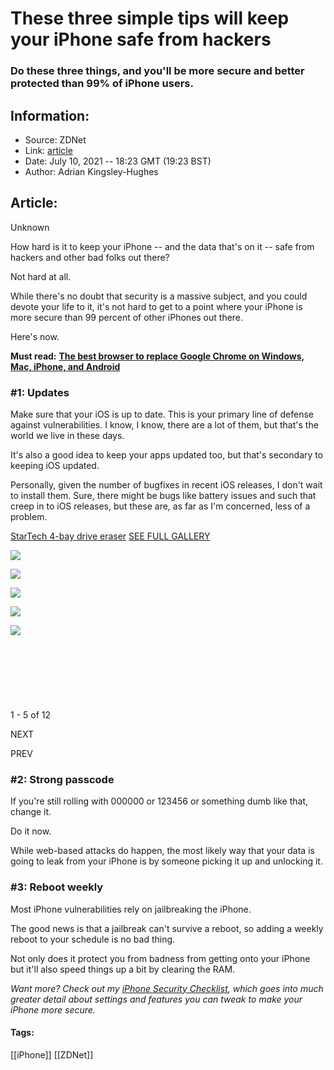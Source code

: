 # These three simple tips will keep your iPhone safe from hackers
### Do these three things, and you'll be more secure and better protected than 99% of iPhone users.

## Information:
+ Source: ZDNet
+ Link: [article](https://www.zdnet.com/article/these-three-simple-tips-will-keep-your-iphone-safe-from-hackers/)
+ Date: July 10, 2021 -- 18:23 GMT (19:23 BST)
+ Author: Adrian Kingsley-Hughes


## Article:
Unknown

How hard is it to keep your iPhone -- and the data that's on it -- safe from hackers and other bad folks out there? 

Not hard at all. 

While there's no doubt that security is a massive subject, and you could devote your life to it, it's not hard to get to a point where your iPhone is more secure than 99 percent of other iPhones out there.

Here's now.

**Must read:** [**The best browser to replace Google Chrome on Windows, Mac, iPhone, and Android**](https://www.zdnet.com/article/the-best-browser-to-replace-google-chrome-on-windows-mac-iphone-and-android/)

### #1: Updates

Make sure that your iOS is up to date. This is your primary line of defense against vulnerabilities. I know, I know, there are a lot of them, but that's the world we live in these days.

It's also a good idea to keep your apps updated too, but that's secondary to keeping iOS updated. 






Personally, given the number of bugfixes in recent iOS releases, I don't wait to install them. Sure, there might be bugs like battery issues and such that creep in to iOS releases, but these are, as far as I'm concerned, less of a problem.



[StarTech 4-bay drive eraser](/pictures/startech-4-bay-drive-eraser/)
[SEE FULL GALLERY](/pictures/startech-4-bay-drive-eraser/)





[![]()![](https://www.zdnet.com/a/hub/i/r/2018/01/16/75f60c07-7769-4c57-bbf8-7a5bed5ac125/thumbnail/170x128/7187eab26b9d2df471d261e6f8cfdde7/001.jpg)](/pictures/startech-4-bay-drive-eraser/)


[![]()![](https://www.zdnet.com/a/hub/i/r/2018/01/16/4e076ee3-4cf4-439e-a860-8f42846087db/thumbnail/170x128/5c7dff76d85ea6cad319f1d498a27a87/002.jpg)](/pictures/startech-4-bay-drive-eraser/2/)


[![]()![](https://www.zdnet.com/a/hub/i/r/2018/01/16/e332753d-2f65-4394-9fc1-2ee7f2d24994/thumbnail/170x128/85486fdb50eb4018e5426544ef3e3ec3/003.jpg)](/pictures/startech-4-bay-drive-eraser/3/)


[![]()![](https://www.zdnet.com/a/hub/i/r/2018/01/16/3deda3e9-1f16-438c-8a4d-4a571dd7898e/thumbnail/170x128/93d306dd57b3a923692f8ef16e249e91/004.jpg)](/pictures/startech-4-bay-drive-eraser/4/)


[![]()![](https://www.zdnet.com/a/hub/i/r/2018/01/16/40989a6c-8627-4e0c-b9a0-1b566994aff1/thumbnail/170x128/36e061a38382fddcb58f521b7d2c7403/005.jpg)](/pictures/startech-4-bay-drive-eraser/5/)


[![](data:image/gif;base64,R0lGODlhAQABAIAAAP///wAAACH5BAEAAAAALAAAAAABAAEAAAICRAEAOw==)](/pictures/startech-4-bay-drive-eraser/6/)


[![](data:image/gif;base64,R0lGODlhAQABAIAAAP///wAAACH5BAEAAAAALAAAAAABAAEAAAICRAEAOw==)](/pictures/startech-4-bay-drive-eraser/7/)


[![](data:image/gif;base64,R0lGODlhAQABAIAAAP///wAAACH5BAEAAAAALAAAAAABAAEAAAICRAEAOw==)](/pictures/startech-4-bay-drive-eraser/8/)


[![](data:image/gif;base64,R0lGODlhAQABAIAAAP///wAAACH5BAEAAAAALAAAAAABAAEAAAICRAEAOw==)](/pictures/startech-4-bay-drive-eraser/9/)


[![](data:image/gif;base64,R0lGODlhAQABAIAAAP///wAAACH5BAEAAAAALAAAAAABAAEAAAICRAEAOw==)](/pictures/startech-4-bay-drive-eraser/10/)


[![](data:image/gif;base64,R0lGODlhAQABAIAAAP///wAAACH5BAEAAAAALAAAAAABAAEAAAICRAEAOw==)](/pictures/startech-4-bay-drive-eraser/11/)


[![](data:image/gif;base64,R0lGODlhAQABAIAAAP///wAAACH5BAEAAAAALAAAAAABAAEAAAICRAEAOw==)](/pictures/startech-4-bay-drive-eraser/12/)




1 - 5 of 12

NEXT


PREV




### #2: Strong passcode

If you're still rolling with 000000 or 123456 or something dumb like that, change it. 

Do it now.

While web-based attacks do happen, the most likely way that your data is going to leak from your iPhone is by someone picking it up and unlocking it.

### #3: Reboot weekly

Most iPhone vulnerabilities rely on jailbreaking the iPhone. 

The good news is that a jailbreak can't survive a reboot, so adding a weekly reboot to your schedule is no bad thing. 

Not only does it protect you from badness from getting onto your iPhone but it'll also speed things up a bit by clearing the RAM.

*Want more? Check out my* [*iPhone Security Checklist*](https://www.zdnet.com/article/iphone-privacy-checklist-2021-edition/)*, which goes into much greater detail about settings and features you can tweak to make your iPhone more secure.*





#### Tags:
[[iPhone]] [[ZDNet]]
